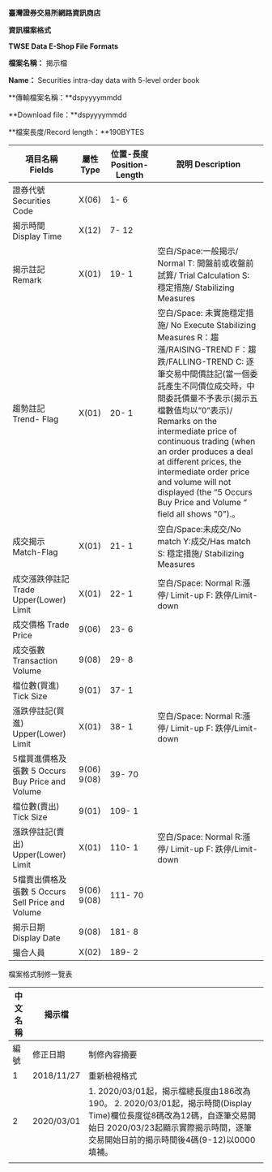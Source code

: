 

 **臺灣證券交易所網路資訊商店**

**資訊檔案格式**

**TWSE Data E-Shop File Formats**

**檔案名稱：** 揭示檔

**Name：** Securities intra-day data with 5-level order book

**傳輸檔案名稱：**dspyyyymmdd

**Download file：**dspyyyymmdd

**檔案長度/Record length：**190BYTES

| 項目名稱  Fields | 屬性  Type | 位置-長度  Position-Length | 說明  Description |
| --- | --- | --- | --- |
| 證券代號  Securities Code | X(06) | 1- 6 |  |
| 揭示時間  Display Time | X(12) | 7- 12 |  |
| 揭示註記  Remark | X(01) | 19- 1 | 空白/Space:一般揭示/ Normal  T: 開盤前或收盤前試算/ Trial Calculation  S: 穩定措施/ Stabilizing Measures |
| 趨勢註記  Trend- Flag | X(01) | 20- 1 | 空白/Space: 未實施穩定措施/ No Execute Stabilizing Measures  R：趨漲/RAISING-TREND  F：趨跌/FALLING-TREND  C: 逐筆交易中間價註記(當一個委託產生不同價位成交時，中間委託價量不予表示(揭示五檔數值均以”0”表示)/ Remarks on the intermediate price of continuous trading (when an order produces a deal at different prices, the intermediate order price and volume will not displayed (the “5 Occurs Buy Price and Volume “ field all shows "0").。 |
| 成交揭示  Match-Flag | X(01) | 21- 1 | 空白/Space:未成交/No match  Y:成交/Has match  S: 穩定措施/ Stabilizing Measures |
| 成交漲跌停註記  Trade Upper(Lower) Limit | X(01) | 22- 1 | 空白/Space: Normal  R:漲停/ Limit-up  F: 跌停/Limit-down |
| 成交價格  Trade Price | 9(06) | 23- 6 |  |
| 成交張數  Transaction Volume | 9(08) | 29- 8 |  |
| 檔位數(買進)  Tick Size | 9(01) | 37- 1 |  |
| 漲跌停註記(買進)  Upper(Lower) Limit | X(01) | 38- 1 | 空白/Space: Normal  R:漲停/ Limit-up  F: 跌停/Limit-down |
| 5檔買進價格及張數  5 Occurs Buy Price and Volume | 9(06)  9(08) | 39- 70 |  |
| 檔位數(賣出)  Tick Size | 9(01) | 109- 1 |  |
| 漲跌停註記(賣出)  Upper(Lower) Limit | X(01) | 110- 1 | 空白/Space: Normal  R:漲停/ Limit-up  F: 跌停/Limit-down |
| 5檔賣出價格及張數  5 Occurs Sell Price and Volume | 9(06)  9(08) | 111- 70 |  |
| 揭示日期  Display Date | 9(08) | 181- 8 |  |
| 撮合人員 | X(02) | 189- 2 |  |

檔案格式制修一覽表

| **中文名稱** | 揭示檔 | |
| --- | --- | --- |
| 編號 | 修正日期 | 制修內容摘要 |
| 1 | 2018/11/27 | 重新檢視格式 |
| 2 | 2020/03/01 | 1. 2020/03/01起，揭示檔總長度由186改為190。 2. 2020/03/01起，揭示時間(Display Time)欄位長度從8碼改為12碼，自逐筆交易開始日 2020/03/23起顯示實際揭示時間，逐筆交易開始日前的揭示時間後4碼(9-12)以0000填補。 |
|  |  |  |



